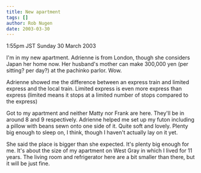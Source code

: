 ```yaml
---
title: New apartment
tags: []
author: Rob Nugen
date: 2003-03-30
---
```


<p class=date>1:55pm JST Sunday 30 March 2003</p>

<p>I'm in my new apartment.  Adrienne is from London, though she
considers Japan her home now.  Her husband's mother can make 300,000
yen (per sitting?  per day?) at the pachinko parlor.  Wow.</p>

<p>Adrienne showed me the difference between an express train and
limited express and the local train.  Limited express is even more
express than express (limited means it stops at a limited number of
stops compared to the express)</p>

<p>Got to my apartment and neither Matty nor Frank are here.  They'll
be in around 8 and 9 respectively.  Adrienne helped me set up my futon
including a pillow with beans sewn onto one side of it.  Quite soft
and lovely.  Plenty big enough to sleep on, I think, though I haven't
actually lay on it yet.</p>

<p>She said the place is bigger than she expected.  It's plenty big
enough for me.  It's about the size of my apartment on West Gray in
which I lived for 11 years.  The living room and refrigerator here are
a bit smaller than there, but it will be just fine.</p>

